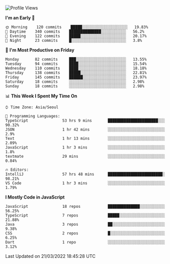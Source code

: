 <!--START_SECTION:waka-->
![Profile Views](http://img.shields.io/badge/Profile%20Views-0-blue)

**I'm an Early 🐤** 

```text
🌞 Morning    120 commits    █████░░░░░░░░░░░░░░░░░░░░   19.83% 
🌆 Daytime    340 commits    ██████████████░░░░░░░░░░░   56.2% 
🌃 Evening    122 commits    █████░░░░░░░░░░░░░░░░░░░░   20.17% 
🌙 Night      23 commits     █░░░░░░░░░░░░░░░░░░░░░░░░   3.8%

```
📅 **I'm Most Productive on Friday** 

```text
Monday       82 commits     ███░░░░░░░░░░░░░░░░░░░░░░   13.55% 
Tuesday      94 commits     ████░░░░░░░░░░░░░░░░░░░░░   15.54% 
Wednesday    110 commits    ████░░░░░░░░░░░░░░░░░░░░░   18.18% 
Thursday     138 commits    █████░░░░░░░░░░░░░░░░░░░░   22.81% 
Friday       145 commits    ██████░░░░░░░░░░░░░░░░░░░   23.97% 
Saturday     18 commits     ░░░░░░░░░░░░░░░░░░░░░░░░░   2.98% 
Sunday       18 commits     ░░░░░░░░░░░░░░░░░░░░░░░░░   2.98%

```


📊 **This Week I Spent My Time On** 

```text
⌚︎ Time Zone: Asia/Seoul

💬 Programming Languages: 
TypeScript               53 hrs 9 mins       ██████████████████████░░░   90.32% 
JSON                     1 hr 42 mins        ░░░░░░░░░░░░░░░░░░░░░░░░░   2.9% 
Text                     1 hr 13 mins        ░░░░░░░░░░░░░░░░░░░░░░░░░   2.09% 
JavaScript               1 hr 3 mins         ░░░░░░░░░░░░░░░░░░░░░░░░░   1.8% 
textmate                 29 mins             ░░░░░░░░░░░░░░░░░░░░░░░░░   0.84%

🔥 Editors: 
IntelliJ                 57 hrs 48 mins      ████████████████████████░   98.21% 
VS Code                  1 hr 3 mins         ░░░░░░░░░░░░░░░░░░░░░░░░░   1.79%

```

**I Mostly Code in JavaScript** 

```text
JavaScript               18 repos            ██████████████░░░░░░░░░░░   56.25% 
TypeScript               7 repos             █████░░░░░░░░░░░░░░░░░░░░   21.88% 
Java                     3 repos             ██░░░░░░░░░░░░░░░░░░░░░░░   9.38% 
CSS                      2 repos             █░░░░░░░░░░░░░░░░░░░░░░░░   6.25% 
Dart                     1 repo              ░░░░░░░░░░░░░░░░░░░░░░░░░   3.12%

```



 Last Updated on 21/03/2022 18:45:28 UTC
<!--END_SECTION:waka-->
